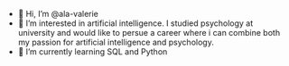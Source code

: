 - 👋 Hi, I’m @ala-valerie
- 👀 I’m interested in artificial intelligence. I studied psychology at university and would like to persue a career where i can combine both my passion for artificial intelligence and psychology. 
- 🌱 I’m currently learning SQL and Python


<!---
ala-valerie/ala-valerie is a ✨ special ✨ repository because its `README.md` (this file) appears on your GitHub profile.
You can click the Preview link to take a look at your changes.
--->

